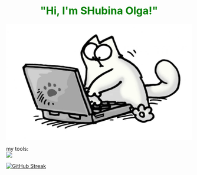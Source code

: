 <h1 align="center"; style = "color:green; siz:5" /> "Hi, I'm SHubina Olga!" </h1>

  <img src="https://github.com/SHubinaOlga/SHubinaOlga/blob/main/pictures-pibig-info-p-programmist-risunok-karandashom-pinterest-83.jpg" style="display: block; margin: auto;" />

my tools:
<img src="https://img.shields.io/badge/py-python-grin?logo=python" style="display: block; margin: auto;" />



<a href="https://git.io/streak-stats"><img src="https://github-readme-streak-stats.herokuapp.com?user=SHubinaOlga&theme=github-green-purple&locale=ru&date_format=j%20M%5B%20Y%5D" alt="GitHub Streak" /></a>
